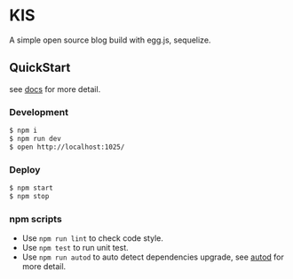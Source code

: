 # KIS

A simple open source blog build with egg.js, sequelize.

## QuickStart

see [docs](http://poppython.com/blog/kis-doc.html) for more detail.

### Development

```bash
$ npm i
$ npm run dev
$ open http://localhost:1025/
```

### Deploy

```bash
$ npm start
$ npm stop
```

### npm scripts

- Use `npm run lint` to check code style.
- Use `npm test` to run unit test.
- Use `npm run autod` to auto detect dependencies upgrade, see [autod](https://www.npmjs.com/package/autod) for more detail.

